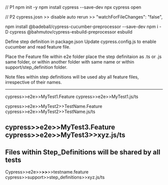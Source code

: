 // P1
npm init -y
npm install cypress --save-dev
npx cypress open


// P2
cypress.josn >> disable auto rerun >>  "watchForFileChanges": "false",

npm install @badeball/cypress-cucumber-preprocessor --save-dev
npm i -D cypress @bahmutov/cypress-esbuild-preprocessor esbuild

Define step definition in package.json
Update cypress.config.js to enable cucumber and read feature file.

Place the Feature file within e2e folder
place the step definitaion as .ts or .js same folder, or within another folder with same name or within support/step_definition folder.

Note files within step definitions will be used aby all feature files, irrespective of their names.

--------------------------------------------------
cypress>>e2e>>MyTest1.Feature
cypress>>e2e>>MyTest1.js/ts

cypress>>e2e>>MyTest2>>TestName.Feature
cypress>>e2e>>MyTest2>>TestName.js/ts

cypress>>e2e>>MyTest3.Feature
cypress>>e2e>>MyTest3>>xyz.js/ts
-------------------------------------------------------
Files within Step_Definitions will be shared by all tests
-------------------------------------------------------
Cypress>>e2e>>**>>**>>testname.feature
cypress>>support>>step_definitions>>xyz.js/ts



